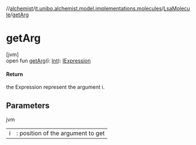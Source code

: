 //[alchemist](../../../index.md)/[it.unibo.alchemist.model.implementations.molecules](../index.md)/[LsaMolecule](index.md)/[getArg](get-arg.md)

# getArg

[jvm]\
open fun [getArg](get-arg.md)(i: [Int](https://kotlinlang.org/api/latest/jvm/stdlib/kotlin/-int/index.html)): [IExpression](../../it.unibo.alchemist.expressions.interfaces/-i-expression/index.md)

#### Return

the Expression represent the argument i.

## Parameters

jvm

| | |
|---|---|
| i | : position of the argument to get |
